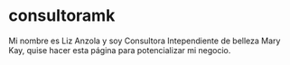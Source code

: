 # consultoramk
Mi nombre es Liz Anzola y soy Consultora Intependiente de belleza Mary Kay, quise hacer esta página para potencializar mi negocio.

